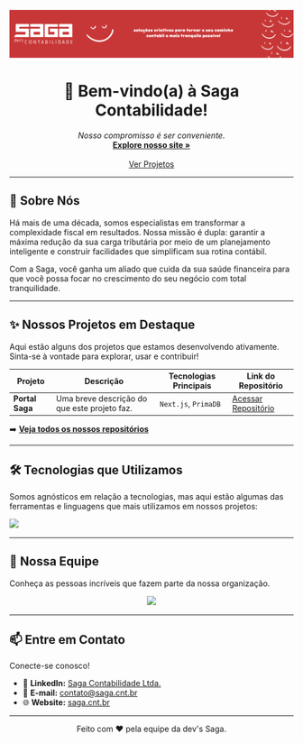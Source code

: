 <p align="center">
  <img src="https://github.com/saga-contabilidade/.github/blob/14368f724c92a70d57e8df52921f54f340a52cc3/banner_org" alt="logo" width="1080"/>
</p>



<p></p>
<h1 align="center">👋 Bem-vindo(a) à Saga Contabilidade!</h1> 

<p align="center">
  <em>Nosso compromisso é ser conveniente.</em>
  <br/>
  <a href="saga.cnt.br"><strong>Explore nosso site »</strong></a>
  <br/>
  <br/>
  <a href="#-nossos-projetos">Ver Projetos</a>
</p>

---

## 🚀 Sobre Nós

Há mais de uma década, somos especialistas em transformar a complexidade fiscal em resultados. Nossa missão é dupla: garantir a máxima redução da sua carga tributária por meio de um planejamento inteligente e construir facilidades que simplificam sua rotina contábil.

Com a Saga, você ganha um aliado que cuida da sua saúde financeira para que você possa focar no crescimento do seu negócio com total tranquilidade.

---

## ✨ Nossos Projetos em Destaque

Aqui estão alguns dos projetos que estamos desenvolvendo ativamente. Sinta-se à vontade para explorar, usar e contribuir!

| Projeto       | Descrição                                         | Tecnologias Principais          | Link do Repositório                               |
|---------------|---------------------------------------------------|---------------------------------|---------------------------------------------------|
| **Portal Saga** | Uma breve descrição do que este projeto faz.         | `Next.js`, `PrimaDB`            | [Acessar Repositório](https://github.com/saga-contabilidade/portal-repo)       |

➡️ **[Veja todos os nossos repositórios](https://github.com/orgs/saga-contabilidade/repositories)**

---

## 🛠️ Tecnologias que Utilizamos

Somos agnósticos em relação a tecnologias, mas aqui estão algumas das ferramentas e linguagens que mais utilizamos em nossos projetos:

<p align="left">
  <a href="https://skillicons.dev">
    <img src="https://skillicons.dev/icons?i=js,ts,python,java,react,nodejs,docker,azure,figma&perline=8" />
  </a>
</p>

---

## 👥 Nossa Equipe

Conheça as pessoas incríveis que fazem parte da nossa organização.

<p align="center">
  <a href="https://github.com/saga-contabilidade/graphs/contributors">
    <img src="https://contrib.rocks/image?repo=saga-contabilidade/portal-repo" />
  </a>
</p>

---

## 📫 Entre em Contato

Conecte-se conosco!

* 💼 **LinkedIn:** [Saga Contabilidade Ltda.](https://www.linkedin.com/company/saga-contabilidade-ltda)
* 📧 **E-mail:** [contato@saga.cnt.br](mailto:contato@saga.cnt.br)
* 🌐 **Website:** [saga.cnt.br](https://saga.cnt.com)

---
<p align="center">
  Feito com ❤️ pela equipe da dev's Saga.
</p>

